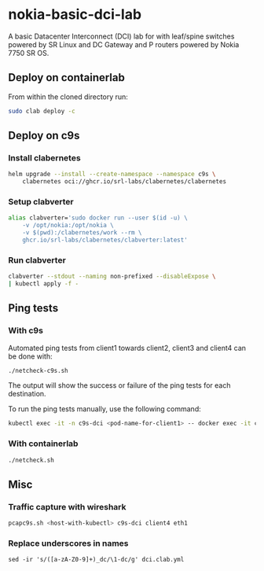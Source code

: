 # nokia-basic-dci-lab

A basic Datacenter Interconnect (DCI) lab for with leaf/spine switches powered by SR Linux and DC Gateway and P routers powered by Nokia 7750 SR OS.

## Deploy on containerlab

From within the cloned directory run:

```bash
sudo clab deploy -c
```

## Deploy on c9s

### Install clabernetes

```bash
helm upgrade --install --create-namespace --namespace c9s \
    clabernetes oci://ghcr.io/srl-labs/clabernetes/clabernetes
```

### Setup clabverter

```bash
alias clabverter='sudo docker run --user $(id -u) \
    -v /opt/nokia:/opt/nokia \
    -v $(pwd):/clabernetes/work --rm \
    ghcr.io/srl-labs/clabernetes/clabverter:latest'
```

### Run clabverter

```bash
clabverter --stdout --naming non-prefixed --disableExpose \
| kubectl apply -f -
```

## Ping tests

### With c9s

Automated ping tests from client1 towards client2, client3 and client4 can be done with:

```bash
./netcheck-c9s.sh
```

The output will show the success or failure of the ping tests for each destination.

To run the ping tests manually, use the following command:

```bash
kubectl exec -it -n c9s-dci <pod-name-for-client1> -- docker exec -it client1-dc1 ping 10.0.0.4
```

### With containerlab

```bash
./netcheck.sh
```

## Misc

### Traffic capture with wireshark

```bash
pcapc9s.sh <host-with-kubectl> c9s-dci client4 eth1
```

### Replace underscores in names

```
sed -ir 's/([a-zA-Z0-9]+)_dc/\1-dc/g' dci.clab.yml
```
